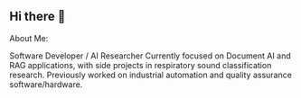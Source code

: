 ## Hi there 👋

About Me:

Software Developer / AI Researcher
Currently focused on Document AI and RAG applications, with side projects in respiratory sound classification research.
Previously worked on industrial automation and quality assurance software/hardware.

<!--
**miikatoi/miikatoi** is a ✨ _special_ ✨ repository because its `README.md` (this file) appears on your GitHub profile.

Here are some ideas to get you started:

- 🔭 I’m currently working on ...
- 🌱 I’m currently learning ...
- 👯 I’m looking to collaborate on ...
- 🤔 I’m looking for help with ...
- 💬 Ask me about ...
- 📫 How to reach me: ...
- 😄 Pronouns: ...
- ⚡ Fun fact: ...
-->
